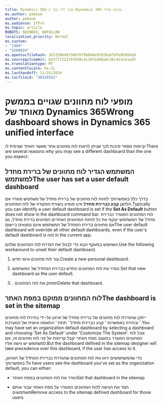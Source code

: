 ```yaml
---
title: Dynamics 365-מציג לוח שגוי ב-Dynamics 365 ממשק אחיד
ms.author: pebaum
author: pebaum
ms.audience: ITPro
ms.topic: article
ROBOTS: NOINDEX, NOFOLLOW
localization_priority: Normal
ms.custom:
- "1484"
- "6200024"
ms.openlocfilehash: 3d7258bdd7366f679b048e93926ab7dfe0b956d9
ms.sourcegitcommit: b43f77221f47b50c41197a448a9c26c423ce1ad5
ms.translationtype: MT
ms.contentlocale: he-IL
ms.lasthandoff: 11/15/2019
ms.locfileid: "36528552"
---
```

# <a name="wrong-dashboard-shows-in-dynamics-365-unified-interface"></a><span data-ttu-id="722f0-102">מופעי לוח מחוונים שגויים בממשק מאוחד של Dynamics 365</span><span class="sxs-lookup"><span data-stu-id="722f0-102">Wrong dashboard shows in Dynamics 365 unified interface</span></span>

<span data-ttu-id="722f0-103">קיימות מספר סיבות לכך שניתן לראות לוח מחוונים אחר מאשר האחד שציפית לו:</span><span class="sxs-lookup"><span data-stu-id="722f0-103">There are several reasons why you may see a different dashboard than the one you expect:</span></span>

## <a name="the-user-has-set-a-user-default-dashboard"></a><span data-ttu-id="722f0-104">המשתמש הגדיר לוח מחוונים של ברירת מחדל למשתמש</span><span class="sxs-lookup"><span data-stu-id="722f0-104">The user has set a user default dashboard</span></span> 

<span data-ttu-id="722f0-105">בדרך כלל באפשרותך לזהות לוח מחוונים של ברירת מחדל של משתמש מוגדר אם הלחצן **קבע כברירת מחדל** אינו מופיע בשורת הפקודה של לוח המחוונים.</span><span class="sxs-lookup"><span data-stu-id="722f0-105">Typically you can identify a user default dashboard is set if the **Set As Default** button does not show in the dashboard command bar.</span></span> <span data-ttu-id="722f0-106">לוח המחוונים המוגדר כברירת מחדל של המשתמש יעקוף את כל לוחות המחוונים האחרים המהווים ברירת מחדל, גם אם מחוונים ברירת המחדל של המשתמש אינם נמצאים ביישום</span><span class="sxs-lookup"><span data-stu-id="722f0-106">The user default dashboard will override all other default dashboards, even if the user's default dashboard is not in the current app.</span></span>

<span data-ttu-id="722f0-107">השתמש במעקף הבא כדי לבטל את הגדרת לוח המחוונים שלהם.</span><span class="sxs-lookup"><span data-stu-id="722f0-107">Use the following workaround to unset their default dashboard.</span></span>

1. <span data-ttu-id="722f0-108">צור לוח מחוונים אישי חדש.</span><span class="sxs-lookup"><span data-stu-id="722f0-108">Create a new personal dashboard.</span></span>

2. <span data-ttu-id="722f0-109">הגדר את לוח המחוונים החדש כברירת המחדל של המשתמש.</span><span class="sxs-lookup"><span data-stu-id="722f0-109">Set that new dashboard as the user default.</span></span>

3. <span data-ttu-id="722f0-110">. תמחק את לוח המחוונים</span><span class="sxs-lookup"><span data-stu-id="722f0-110">Delete that dashboard.</span></span>

## <a name="the-dashboard-is-set-in-the-sitemap"></a><span data-ttu-id="722f0-111">לוח המחוונים ממוקם במפת האתר</span><span class="sxs-lookup"><span data-stu-id="722f0-111">The dashboard is set in the sitemap</span></span>

<span data-ttu-id="722f0-112">ייתכן שהגדרת לוח מחוונים של ברירת מחדל של ארגון על-ידי בחירת לוח מחוונים ובחירה באפשרות ' קבע כברירת מחדל ' תחת ' התאמה אישית של המערכת '.</span><span class="sxs-lookup"><span data-stu-id="722f0-112">You may have set an organization default dashboard by selecting a dashboard and choosing 'Set As Default' under 'Customize The System'.</span></span> <span data-ttu-id="722f0-113">אבל לוח המחוונים המוגדר במעצב מפת האתר יקבל קדימות על פני לוח מחוונים זה, אם למשתמש יש גישה אליו.</span><span class="sxs-lookup"><span data-stu-id="722f0-113">But the dashboard defined in the sitemap designer will take precedence over this dashboard, if the user has access to it.</span></span>

<span data-ttu-id="722f0-114">כדי שהמשתמשים יראו את לוח המחוונים שהגדרת כברירת המחדל של הארגון, באפשרותך:</span><span class="sxs-lookup"><span data-stu-id="722f0-114">To have users see the dashboard you've set as the organization default, you can either:</span></span>

* <span data-ttu-id="722f0-115">הגדר את לוח המחוונים במפת האתר</span><span class="sxs-lookup"><span data-stu-id="722f0-115">Set that dashboard in the sitemap</span></span>

* <span data-ttu-id="722f0-116">הסר את הגישה ללוח המחוונים המוגדר על מפת האתר עבור אותם משתמשים</span><span class="sxs-lookup"><span data-stu-id="722f0-116">Remove access to the sitemap defined dashboard for those users</span></span>
